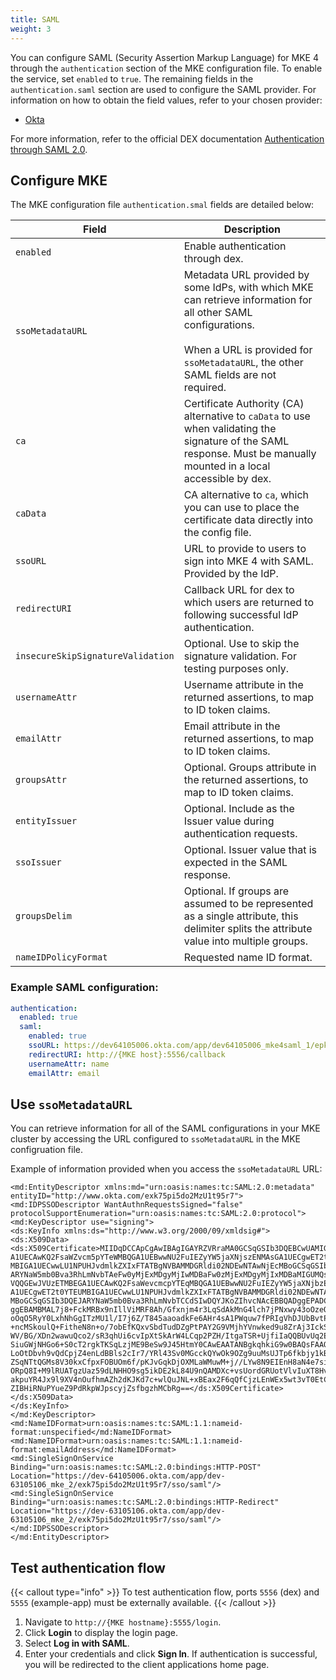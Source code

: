 ```yaml
---
title: SAML
weight: 3
---
```


You can configure SAML (Security Assertion Markup Language) for MKE 4 through
the `authentication` section of the MKE configuration file. To enable the
service, set `enabled` to `true`. The remaining fields in the
`authentication.saml` section are used to configure the SAML provider. For
information on how to obtain the field values, refer to your chosen provider:

- [Okta](../SAML-providers/SAML-OKTA-configuration)

For more information, refer to the official DEX documentation
[Authentication through SAML 2.0](https://dexidp.io/docs/connectors/saml/).

## Configure MKE

The MKE configuration file `authentication.smal` fields are detailed below:

| Field                             | Description                                                                                                                                                                         |
|-----------------------------------|-------------------------------------------------------------------------------------------------------------------------------------------------------------------------------------|
| `enabled`                         | Enable authentication through dex.                                                                                                                                                  |
| `ssoMetadataURL`                  | Metadata URL provided by some IdPs, with which MKE can retrieve information for all other SAML configurations.<br><br>When a URL is provided for `ssoMetadataURL`, the other SAML fields are not required.                                                                       |
| `ca`                              | Certificate Authority (CA) alternative to `caData` to use when validating the signature of the SAML response. Must be manually mounted in a local accessible by dex. |
| `caData`                          | CA alternative to `ca`, which you can use to place the certificate data directly into the config file.                                                                |
| `ssoURL`                          | URL to provide to users to sign into MKE 4 with SAML. Provided by the IdP.                                                                                                          |
| `redirectURI`                     | Callback URL for dex to which users are returned to following successful IdP authentication.                                                                                        |
| `insecureSkipSignatureValidation` | Optional. Use to skip the signature validation. For testing purposes only.                                                                                                          |
| `usernameAttr`                    | Username attribute in the returned assertions, to map to ID token claims.                                                                                                           |
| `emailAttr`                       | Email attribute in the returned assertions, to map to ID token claims.                                                                                                              |
| `groupsAttr`                      | Optional. Groups attribute in the returned assertions, to map to ID token claims.                                                                                                   |
| `entityIssuer`                    | Optional. Include as the Issuer value during authentication requests.                                                                                                               |
| `ssoIssuer`                       | Optional. Issuer value that is expected in the SAML response.                                                                                                                       |
| `groupsDelim`                     | Optional. If groups are assumed to be represented as a single attribute, this delimiter splits the attribute value into multiple groups.                                            |
| `nameIDPolicyFormat`              | Requested name ID format.                                                                                                                                                           |

### Example SAML configuration:

```yaml
authentication:
  enabled: true
  saml:
    enabled: true
    ssoURL: https://dev64105006.okta.com/app/dev64105006_mke4saml_1/epkdtszgindywD6mF5s7/sso/saml
    redirectURI: http://{MKE host}:5556/callback
    usernameAttr: name
    emailAttr: email
```

## Use `ssoMetadataURL` ##

You can retrieve information for all of the SAML configurations in your MKE
cluster by accessing the URL configured to `ssoMetadataURL` in the MKE
configruation file.

Example of information provided when you access the `ssoMetadataURL` URL:

```shell
<md:EntityDescriptor xmlns:md="urn:oasis:names:tc:SAML:2.0:metadata" entityID="http://www.okta.com/exk75pi5do2MzU1t95r7">
<md:IDPSSODescriptor WantAuthnRequestsSigned="false" protocolSupportEnumeration="urn:oasis:names:tc:SAML:2.0:protocol">
<md:KeyDescriptor use="signing">
<ds:KeyInfo xmlns:ds="http://www.w3.org/2000/09/xmldsig#">
<ds:X509Data>
<ds:X509Certificate>MIIDqDCCApCgAwIBAgIGAYRZVRraMA0GCSqGSIb3DQEBCwUAMIGUMQswCQYDVQQGEwJVUzETMBEG A1UECAwKQ2FsaWZvcm5pYTeWMBQGA1UEBwwNU2FuIEZyYW5jaXNjszENMAsGA1UECgwET2t0YTEU MBIGA1UECwwLU1NPUHJvdmlkZXIxFTATBgNVBAMMDGRldi02NDEwNTAwNjEcMBoGCSqGSIb3DQEJ ARYNaW5mb0Bva3RhLmNvbTAeFw0yMjExMDgyMjIwMDBaFw0zMjExMDgyMjIxMDBaMIGUMQswCQYD VQQGEwJVUzETMBEGA1UECAwKQ2FsaWevcmcpYTEqMBQGA1UEBwwNU2FuIEZyYW5jaXNjbzENMAsG A1UECgwET2t0YTEUMBIGA1UECwwLU1NPUHJvdmlkZXIxFTATBgNVBAMMDGRldi02NDEwNTAwNjEc MBoGCSqGSIb3DQEJARYNaW5mb0Bva3RhLmNvbTCCdSIwDQYJKoZIhvcNAcEBBQADggEPADCCAQoC ggEBAMBMAL7j8+FckMRBx9nIllViMRF8Ah/Gfxnjm4r3LqSdAkMnG4lch7jPNxwy43oOzeO55Ee2 oOqO5RyY0LxhNhGgITzMU1l/I7j6Z/T845aaoadkFe6AHr4sA1PWquw7fPRIgVhDJUbBvtPwf8SI +ncMSkoulQ+FitheN8n+o/7obEfKQxvSbdTudDZgPtPAY2G9VMjhYVnwked9u8ZrAj3IckS6UWlB WV/BG/XDn2wawuQco2/sR3qhUi6cvIpXtSkArW4LCqp2PZH/ItgaTSR+UjfiIaQQBUvUq2E2JGO6 SiuGWjNHGo6+S0cT2rgkTKSqLzjME9BeSw9J45HtmY0CAwEAATANBgkqhkiG9w0BAQsFAAOCAQEA LoOtDbvh9vQdCpjZ4enLdBBls2cIr7/YRl43Sv0MGcckQYwOk9OZg9uuMsUJTp6fkbjy1kBfbj7R ZSqNTtQGMs8V30kxCfpxFOBUOm6f/pKJvGqkDjOXMLaWMuwM+j//LYw8N9EIEnH8aN4e7sitHL3L ORpQ8I+M9lRUATgzUaz59dLNHHO9sg5ikDE2kL84U9nQAMDXc+vsUordGRUotVlvIuXT8Hv63OSS akpuYR4Jx9l9XV4nOufhmAZh2dKJKd7c+wlQuJNL+xBEax2F6qQfCjzLEnWEx5wt3vT0EtCGLBOU ZIBHiRNuPYueZ9PdRkpWJpscyjZsfbgzhMCbRg==</ds:X509Certificate>
</ds:X509Data>
</ds:KeyInfo>
</md:KeyDescriptor>
<md:NameIDFormat>urn:oasis:names:tc:SAML:1.1:nameid-format:unspecified</md:NameIDFormat>
<md:NameIDFormat>urn:oasis:names:tc:SAML:1.1:nameid-format:emailAddress</md:NameIDFormat>
<md:SingleSignOnService Binding="urn:oasis:names:tc:SAML:2.0:bindings:HTTP-POST" Location="https://dev-64105006.okta.com/app/dev-63105106_mke_2/exk75pi5do2MzU1t95r7/sso/saml"/>
<md:SingleSignOnService Binding="urn:oasis:names:tc:SAML:2.0:bindings:HTTP-Redirect" Location="https://dev-63105106.okta.com/app/dev-63105106_mke_2/exk75pi5do2MzU1t95r7/sso/saml"/>
</md:IDPSSODescriptor>
</md:EntityDescriptor>
```

## Test authentication flow

{{< callout type="info" >}}
  To test authentication flow, ports `5556` (dex) and `5555` (example-app) must be externally available.
{{< /callout >}}

1. Navigate to `http://{MKE hostname}:5555/login`.
2. Click **Login** to display the login page.
3. Select **Log in with SAML**.
4. Enter your credentials and click **Sign In**. If authentication is successful,
you will be redirected to the client applications home page.
